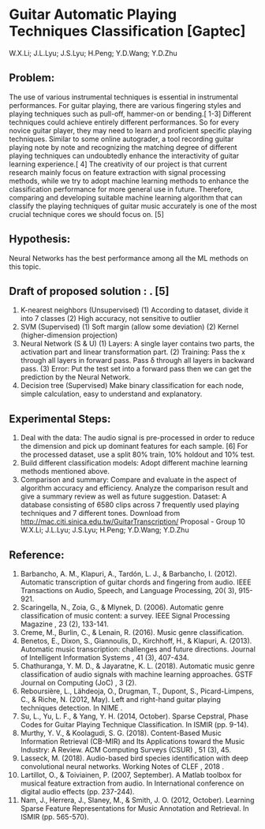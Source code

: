 # Guitar Automatic Playing Techniques Classification [Gaptec]
W.X.Li; J.L.Lyu; J.S.Lyu; H.Peng; Y.D.Wang; Y.D.Zhu
## Problem:
The use of various instrumental techniques is essential in instrumental performances. For guitar playing, there are
various fingering styles and playing techniques such as pull-off, hammer-on or bending.[ 1-3] Different techniques
could achieve entirely different performances. So for every novice guitar player, they may need to learn and
proficient specific playing techniques. Similar to some online autograder, a tool recording guitar playing note by
note and recognizing the matching degree of different playing techniques can undoubtedly enhance the
interactivity of guitar learning experience.[ 4] The creativity of our project is that current research mainly focus on
feature extraction with signal processing methods, while we try to adopt machine learning methods to enhance the
classification performance for more general use in future. Therefore, comparing and developing suitable machine
learning algorithm that can classify the playing techniques of guitar music accurately is one of the most crucial
technique cores we should focus on. [5]
## Hypothesis: 
Neural Networks has the best performance among all the ML methods on this topic.
## Draft of proposed solution : . [5]
1. K-nearest neighbors (Unsupervised)
(1) According to dataset, divide it into 7 classes (2) High accuracy, not sensitive to outlier
2. SVM (Supervised)
(1) Soft margin (allow some deviation) (2) Kernel (higher-dimension projection)
3. Neural Network (S & U)
(1) Layers: A single layer contains two parts, the activation part and linear transformation part.
(2) Training: Pass the x through all layers in forward pass. Pass δ through all layers in backward pass.
(3) Error: Put the test set into a forward pass then we can get the prediction by the Neural Network.
4. Decision tree (Supervised)
Make binary classification for each node, simple calculation, easy to understand and explanatory.
## Experimental Steps:
1. Deal with the data: The audio signal is pre-processed in order to reduce the dimension and pick up dominant
features for each sample. [6] For the processed dataset, use a split 80% train, 10% holdout and 10% test.
2. Build different classification models: Adopt different machine learning methods mentioned above.
3. Comparison and summary: Compare and evaluate in the aspect of algorithm accuracy and efficiency. Analyze
the comparison result and give a summary review as well as future suggestion.
Dataset:
A database consisting of 6580 clips across 7 frequently used playing techniques and 7 different tones.
Download from http://mac.citi.sinica.edu.tw/GuitarTranscription/
Proposal - Group 10 W.X.Li; J.L.Lyu; J.S.Lyu; H.Peng; Y.D.Wang; Y.D.Zhu
## Reference:
1. Barbancho, A. M., Klapuri, A., Tardón, L. J., & Barbancho, I. (2012). Automatic transcription of guitar
chords and fingering from audio. IEEE Transactions on Audio, Speech, and Language Processing, 20( 3),
915-921.
2. Scaringella, N., Zoia, G., & Mlynek, D. (2006). Automatic genre classification of music content: a survey.
IEEE Signal Processing Magazine , 23 (2), 133-141.
3. Creme, M., Burlin, C., & Lenain, R. (2016). Music genre classification.
4. Benetos, E., Dixon, S., Giannoulis, D., Kirchhoff, H., & Klapuri, A. (2013). Automatic music
transcription: challenges and future directions. Journal of Intelligent Information Systems , 41 (3), 407-434.
5. Chathuranga, Y. M. D., & Jayaratne, K. L. (2018). Automatic music genre classification of audio signals
with machine learning approaches. GSTF Journal on Computing (JoC) , 3 (2).
6. Reboursière, L., Lähdeoja, O., Drugman, T., Dupont, S., Picard-Limpens, C., & Riche, N. (2012, May).
Left and right-hand guitar playing techniques detection. In NIME .
7. Su, L., Yu, L. F., & Yang, Y. H. (2014, October). Sparse Cepstral, Phase Codes for Guitar Playing
Technique Classification. In ISMIR (pp. 9-14).
8. Murthy, Y. V., & Koolagudi, S. G. (2018). Content-Based Music Information Retrieval (CB-MIR) and Its
Applications toward the Music Industry: A Review. ACM Computing Surveys (CSUR) , 51 (3), 45.
9. Lasseck, M. (2018). Audio-based bird species identification with deep convolutional neural networks.
Working Notes of CLEF , 2018 .
10. Lartillot, O., & Toiviainen, P. (2007, September). A Matlab toolbox for musical feature extraction from
audio. In International conference on digital audio effects (pp. 237-244).
11. Nam, J., Herrera, J., Slaney, M., & Smith, J. O. (2012, October). Learning Sparse Feature Representations
for Music Annotation and Retrieval. In ISMIR (pp. 565-570).
